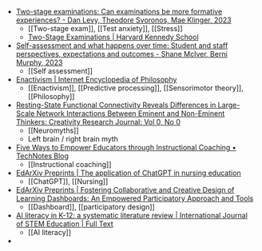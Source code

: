 - [Two-stage examinations: Can examinations be more formative experiences? - Dan Levy, Theodore Svoronos, Mae Klinger, 2023](https://journals.sagepub.com/doi/abs/10.1177/1469787418801668)
	- [[Two-stage exam]], [[Test anxiety]], [[Stress]]
	- [Two-Stage Examinations | Harvard Kennedy School](https://www.hks.harvard.edu/centers/cid/publications/faculty-working-papers/two-stage-examinations)
- [Self-assessment and what happens over time: Student and staff perspectives, expectations and outcomes - Shane McIver, Berni Murphy, 2023](https://journals.sagepub.com/doi/abs/10.1177/14697874211054755)
	- [[Self assessment]]
- [Enactivism | Internet Encyclopedia of Philosophy](https://iep.utm.edu/enactivism/)
	- [[Enactivism]], [[Predictive processing]], [[Sensorimotor theory]], [[Philosophy]]
- [Resting-State Functional Connectivity Reveals Differences in Large-Scale Network Interactions Between Eminent and Non-Eminent Thinkers: Creativity Research Journal: Vol 0, No 0](https://www.tandfonline.com/doi/abs/10.1080/10400419.2023.2200617)
	- [[Neuromyths]]
	- Left brain / right brain myth
- [Five Ways to Empower Educators through Instructional Coaching • TechNotes Blog](https://blog.tcea.org/empower-educators-instructional-coaching/?ct=t(RSS_EMAIL_CAMPAIGN))
	- [[Instructional coaching]]
- [EdArXiv Preprints | The application of ChatGPT in nursing education](https://edarxiv.org/2x7a8/)
	- [[ChatGPT]], [[Nursing]]
- [EdArXiv Preprints | Fostering Collaborative and Creative Design of Learning Dashboards: An Empowered Participatory Approach and Tools](https://edarxiv.org/q78yn/)
	- [[Dashboard]], [[participatory design]]
- [AI literacy in K-12: a systematic literature review | International Journal of STEM Education | Full Text](https://stemeducationjournal.springeropen.com/articles/10.1186/s40594-023-00418-7)
	- [[AI literacy]]
-